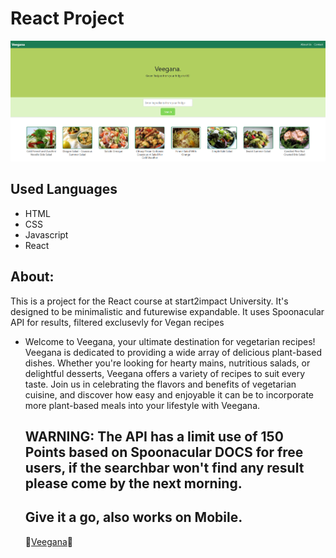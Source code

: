 #  React Project
<img alt="Screen" src="https://github.com/Girolamone/veegan/blob/main/public/readmepic.png">

## Used Languages
* HTML
* CSS
* Javascript
* React

## About:
This is a project for the React course at start2impact University. It's designed to be minimalistic and futurewise expandable. It uses Spoonacular API for results, filtered exclusevly for Vegan recipes
<ul> 
<li>Welcome to Veegana, your ultimate destination for vegetarian recipes! Veegana is dedicated to providing a wide array of delicious plant-based dishes. Whether you're looking for hearty mains, nutritious salads, or delightful desserts, Veegana offers a variety of recipes to suit every taste. Join us in celebrating the flavors and benefits of vegetarian cuisine, and discover how easy and enjoyable it can be to incorporate more plant-based meals into your lifestyle with Veegana.</li>

## WARNING: The API has a limit use of 150 Points based on Spoonacular DOCS for free users, if the searchbar won't find any result please come by the next morning.

## Give it a go, also works on Mobile.
🥦<a href="https://veegana.netlify.app">Veegana</a>🥦

